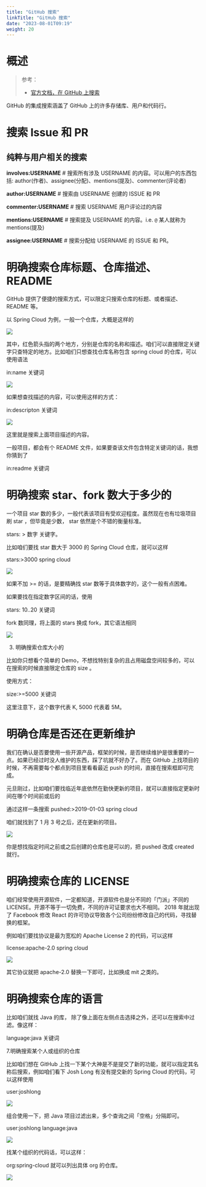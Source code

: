 ```yaml
---
title: "GitHub 搜索"
linkTitle: "GitHub 搜索"
date: "2023-08-01T09:19"
weight: 20
---
```


# 概述

> 参考：
> 
> - [官方文档，在 GitHub 上搜索](https://docs.github.com/search-github)

GitHub 的集成搜索涵盖了 GitHub 上的许多存储库、用户和代码行。

# 搜索 Issue 和 PR

## 纯粹与用户相关的搜索

**involves:USERNAME** # 搜索所有涉及 USERNAME 的内容。可以用户的东西包括: author(作者)、assignee(分配)、mentions(提及)、commenter(评论者)

**author:USERNAME** # 搜索由 USERNAME 创建的 ISSUE 和 PR

**commenter:USERNAME** # 搜索 USERNAME 用户评论过的内容

**mentions:USERNAME** # 搜索提及 USERNAME 的内容。i.e. `@` 某人就称为 mentions(提及)

**assignee:USERNAME** # 搜索分配给 USERNAME 的 ISSUE 和 PR。

# 明确搜索仓库标题、仓库描述、README

GitHub 提供了便捷的搜索方式，可以限定只搜索仓库的标题、或者描述、README 等。

以 Spring Cloud 为例，一般一个仓库，大概是这样的

![](https://notes-learning.oss-cn-beijing.aliyuncs.com/cplu4a/1616903574584-c6483e74-4756-4303-96d8-53ff32e333c1.jpeg)

其中，红色箭头指的两个地方，分别是仓库的名称和描述。咱们可以直接限定关键字只查特定的地方。比如咱们只想查找仓库名称包含 spring cloud 的仓库，可以使用语法

in:name 关键词

![](https://notes-learning.oss-cn-beijing.aliyuncs.com/cplu4a/1616903574564-8f67c6a5-a719-4880-8e05-5467aada9b7c.jpeg)

如果想查找描述的内容，可以使用这样的方式：

in:descripton 关键词

![](https://notes-learning.oss-cn-beijing.aliyuncs.com/cplu4a/1616903574564-ac24da6d-574a-456b-87fb-507bbe8fc444.jpeg)

这里就是搜索上面项目描述的内容。

一般项目，都会有个 README 文件，如果要查该文件包含特定关键词的话，我想你猜到了

in:readme 关键词

# 明确搜索 star、fork 数大于多少的

一个项目 star 数的多少，一般代表该项目有受欢迎程度。虽然现在也有垃圾项目刷 star ，但毕竟是少数， star 依然是个不错的衡量标准。

stars: > 数字 关键字。

比如咱们要找 star 数大于 3000 的 Spring Cloud 仓库，就可以这样

stars:>3000 spring cloud

![](https://notes-learning.oss-cn-beijing.aliyuncs.com/cplu4a/1616903574567-e0f24105-b02a-46d7-b633-5070170810e8.jpeg)

如果不加 >= 的话，是要精确找 star 数等于具体数字的，这个一般有点困难。

如果要找在指定数字区间的话，使用

stars: 10..20 关键词

fork 数同理，将上面的 stars 换成 fork，其它语法相同

![](https://notes-learning.oss-cn-beijing.aliyuncs.com/cplu4a/1616903574573-42bb52aa-c87d-454b-bac7-68525db88957.jpeg)

3. 明确搜索仓库大小的

比如你只想看个简单的 Demo，不想找特别复杂的且占用磁盘空间较多的，可以在搜索的时候直接限定仓库的 size 。

使用方式：

size:>=5000 关键词

这里注意下，这个数字代表 K, 5000 代表着 5M。

# 明确仓库是否还在更新维护

我们在确认是否要使用一些开源产品，框架的时候，是否继续维护是很重要的一点。如果已经过时没人维护的东西，踩了坑就不好办了。而在 GitHub 上找项目的时候，不再需要每个都点到项目里看看最近 push 的时间，直接在搜索框即可完成。

元旦刚过，比如咱们要找临近年底依然在勤快更新的项目，就可以直接指定更新时间在哪个时间前或后的

通过这样一条搜索 pushed:>2019-01-03 spring cloud

咱们就找到了 1 月 3 号之后，还在更新的项目。

![](https://notes-learning.oss-cn-beijing.aliyuncs.com/cplu4a/1616903574580-8fddcda2-950e-41a8-9a31-6601402757d4.jpeg)

你是想找指定时间之前或之后创建的仓库也是可以的，把 pushed 改成 created 就行。

# 明确搜索仓库的 LICENSE

咱们经常使用开源软件，一定都知道，开源软件也是分不同的「门派」不同的 LICENSE。开源不等于一切免费，不同的许可证要求也大不相同。 2018 年就出现了 Facebook 修改 React 的许可协议导致各个公司纷纷修改自己的代码，寻找替换的框架。

例如咱们要找协议是最为宽松的 Apache License 2 的代码，可以这样

license:apache-2.0 spring cloud

![](https://notes-learning.oss-cn-beijing.aliyuncs.com/cplu4a/1616903574564-632dcc34-2b27-41e6-886a-5530636a94ee.jpeg)

其它协议就把 apache-2.0 替换一下即可，比如换成 mit 之类的。

# 明确搜索仓库的语言

比如咱们就找 Java 的库， 除了像上面在左侧点击选择之外，还可以在搜索中过滤。像这样：

language:java 关键词

7.明确搜索某个人或组织的仓库

比如咱们想在 GitHub 上找一下某个大神是不是提交了新的功能，就可以指定其名称后搜索，例如咱们看下 Josh Long 有没有提交新的 Spring Cloud 的代码，可以这样使用

user:joshlong

![](https://notes-learning.oss-cn-beijing.aliyuncs.com/cplu4a/1616903574568-a117b1af-b67c-40c2-869f-7fdaf3b9edb9.jpeg)

组合使用一下，把 Java 项目过滤出来，多个查询之间「空格」分隔即可。

user:joshlong language:java

![](https://notes-learning.oss-cn-beijing.aliyuncs.com/cplu4a/1616903574577-960173b0-ec57-4b82-9d35-cb69e28bb633.jpeg)

找某个组织的代码话，可以这样：

org:spring-cloud 就可以列出具体 org 的仓库。

![](https://notes-learning.oss-cn-beijing.aliyuncs.com/cplu4a/1616903574593-1a151f42-a735-49ae-8372-5e17bfd2a519.jpeg)
